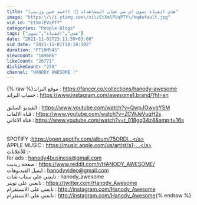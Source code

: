 ```yaml
---
title: "هذي القناة تسوي اي شي عشان المشاهدات 🔴! (احمد حسن وزينب)"
image: "https:\/\/i.ytimg.com\/vi\/EtXmlPVqPTY\/hqdefault.jpg"
vid_id: "EtXmlPVqPTY"
categories: "People-Blogs"
tags: ["هذي","القناة","تسوي"]
date: "2021-11-02T23:11:59+03:00"
vid_date: "2021-11-01T18:19:10Z"
duration: "PT10M54S"
viewcount: "149686"
likeCount: "26771"
dislikeCount: "259"
channel: "HANODY AWESOME !"
---
```

{% raw %}موقع البراند : <a rel="nofollow" target="blank" href="https://fancer.co/collections/hanody-awesome">https://fancer.co/collections/hanody-awesome</a><br />حساب البراند : <a rel="nofollow" target="blank" href="https://www.instagram.com/awesome1.brand/?hl=en">https://www.instagram.com/awesome1.brand/?hl=en</a><br /><br />الفيديو السابق : <a rel="nofollow" target="blank" href="https://www.youtube.com/watch?v=QwpJOwvgYSM">https://www.youtube.com/watch?v=QwpJOwvgYSM</a><br />قناة الالعاب : <a rel="nofollow" target="blank" href="https://www.youtube.com/watch?v=ZCWJeVugH2s">https://www.youtube.com/watch?v=ZCWJeVugH2s</a><br />قناة الاغاني : <a rel="nofollow" target="blank" href="https://www.youtube.com/watch?v=t_018gq34z4&amp;t=16s">https://www.youtube.com/watch?v=t_018gq34z4&amp;t=16s</a><br />    <br /><br />SPOTIFY :<a rel="nofollow" target="blank" href="https://open.spotify.com/album/75ORDl...">https://open.spotify.com/album/75ORDl...</a><br />APPLE MUSIC : <a rel="nofollow" target="blank" href="https://music.apple.com/us/artist/a1-...">https://music.apple.com/us/artist/a1-...</a><br />للأعلانات :-<br />for ads : hanody4business@gmail.com<br />صفحة ريديت : <a rel="nofollow" target="blank" href="https://www.reddit.com/r/HANODY_AWESOME/">https://www.reddit.com/r/HANODY_AWESOME/</a><br />ايميل الفيديوهات : hanodyvideo@gmail.com<br />تابعني على سناب شات : hanody_awesome<br />تابعني على تويتر : <a rel="nofollow" target="blank" href="https://twitter.com/Hanody_Awesome">https://twitter.com/Hanody_Awesome</a><br />تابعني على الانستقرام : <a rel="nofollow" target="blank" href="http://instagram.com/Hanody_Awesome">http://instagram.com/Hanody_Awesome</a><br />تابعني على الانستقرام : <a rel="nofollow" target="blank" href="http://instagram.com/Hanody_Awesome">http://instagram.com/Hanody_Awesome</a>{% endraw %}
